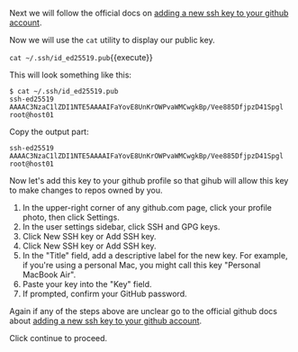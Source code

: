 Next we will follow the official docs on [adding a new ssh key to your github account](https://help.github.com/en/articles/adding-a-new-ssh-key-to-your-github-account).

Now we will use the `cat` utility to display our public key.

`cat ~/.ssh/id_ed25519.pub`{{execute}}

This will look something like this:

```
$ cat ~/.ssh/id_ed25519.pub
ssh-ed25519 AAAAC3NzaC1lZDI1NTE5AAAAIFaYovE8UnKrOWPvaWMCwgkBp/Vee885DfjpzD41Spgl root@host01
```

Copy the output part:

```
ssh-ed25519 AAAAC3NzaC1lZDI1NTE5AAAAIFaYovE8UnKrOWPvaWMCwgkBp/Vee885DfjpzD41Spgl root@host01
```

Now let's add this key to your github profile so that gihub will allow
this key to make changes to repos owned by you.

1. In the upper-right corner of any github.com page, click your profile photo, then
click Settings.
1. In the user settings sidebar, click SSH and GPG keys.
1. Click New SSH key or Add SSH key.
1. Click New SSH key or Add SSH key.
1. In the "Title" field, add a descriptive label for the new key. For example, if you're using a personal Mac, you might call this key "Personal MacBook Air".
1. Paste your key into the "Key" field.
1. If prompted, confirm your GitHub password.

Again if any of the steps above are unclear go to the official github docs about [adding a new ssh key to your github account](https://help.github.com/en/articles/adding-a-new-ssh-key-to-your-github-account).

Click continue to proceed.

